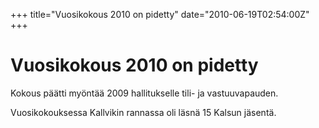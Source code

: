 +++
title="Vuosikokous 2010 on pidetty"
date="2010-06-19T02:54:00Z"
+++

# Vuosikokous 2010 on pidetty

Kokous päätti myöntää 2009 hallitukselle tili- ja vastuuvapauden. 

Vuosikokouksessa Kallvikin rannassa oli läsnä 15 Kalsun jäsentä. 
